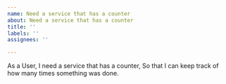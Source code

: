 ```yaml
---
name: Need a service that has a counter
about: Need a service that has a counter
title: ''
labels: ''
assignees: ''

---
```


As a User, I need a service that has a counter, So that I can keep track of how many times something was done.

